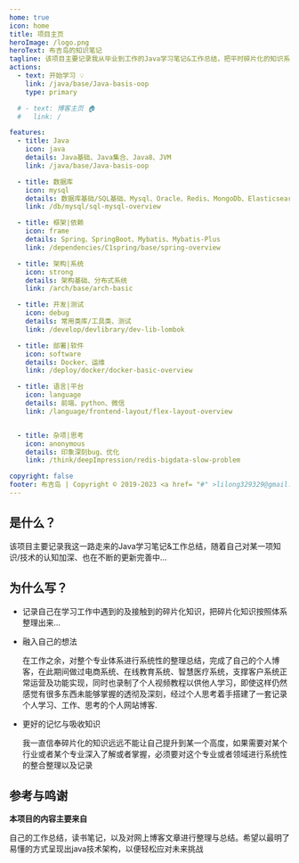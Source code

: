 ```yaml
---
home: true
icon: home
title: 项目主页
heroImage: /logo.png
heroText: 布吉岛的知识笔记
tagline: 该项目主要记录我从毕业到工作的Java学习笔记&工作总结，把平时碎片化的知识系统性的整理出来，不断完善自己的认知...
actions:
  - text: 开始学习 💡
    link: /java/base/Java-basis-oop
    type: primary

  # - text: 博客主页 🏠
  #   link: /

features:
  - title: Java
    icon: java
    details: Java基础、Java集合、Java8、JVM
    link: /java/base/Java-basis-oop

  - title: 数据库
    icon: mysql
    details: 数据库基础/SQL基础、Mysql、Oracle、Redis、MongoDb、Elasticsearch
    link: /db/mysql/sql-mysql-overview

  - title: 框架|依赖
    icon: frame
    details: Spring、SpringBoot、Mybatis、Mybatis-Plus
    link: /dependencies/C1spring/base/spring-overview

  - title: 架构|系统
    icon: strong
    details: 架构基础、分布式系统
    link: /arch/base/arch-basic

  - title: 开发|测试
    icon: debug
    details: 常用类库/工具类、测试
    link: /develop/devlibrary/dev-lib-lombok

  - title: 部署|软件
    icon: software
    details: Docker、运维
    link: /deploy/docker/docker-basic-overview

  - title: 语言|平台
    icon: language
    details: 前端、python、微信
    link: /language/frontend-layout/flex-layout-overview


  - title: 杂项|思考
    icon: anonymous
    details: 印象深刻bug、优化
    link: /think/deepImpression/redis-bigdata-slow-problem

copyright: false
footer: 布吉岛 | Copyright © 2019-2023 <a href= "#" >lilong329329@gmail.com</a> 
---
```


[//]: # (<br/> <a href="https://beian.miit.gov.cn">闽ICP备18001806号-1</a>)
## 是什么？

该项目主要记录我这一路走来的Java学习笔记&工作总结，随着自己对某一项知识/技术的认知加深、也在不断的更新完善中...

## 为什么写？

- 记录自己在学习工作中遇到的及接触到的碎片化知识，把碎片化知识按照体系整理出来...

- 融入自己的想法

  在工作之余，对整个专业体系进行系统性的整理总结，完成了自己的个人博客，在此期间做过电商系统、在线教育系统、智慧医疗系统，支撑客户系统正常运营及功能实现，同时也录制了个人视频教程以供他人学习，即使这样仍然感觉有很多东西未能够掌握的透彻及深刻，经过个人思考着手搭建了一套记录个人学习、工作、思考的个人网站博客.

- 更好的记忆与吸收知识

  我一直信奉碎片化的知识远远不能让自己提升到某一个高度，如果需要对某个行业或者某个专业深入了解或者掌握，必须要对这个专业或者领域进行系统性的整合整理以及记录


## 参考与鸣谢

**本项目的内容主要来自**

自己的工作总结，读书笔记，以及对网上博客文章进行整理与总结。希望以最明了易懂的方式呈现出java技术架构，以便轻松应对未来挑战

[//]: # (- [Java 全栈知识体系]&#40;https://pdai.tech/&#41;)

[//]: # (- 等等优秀的博客会在具体文章后列出)

